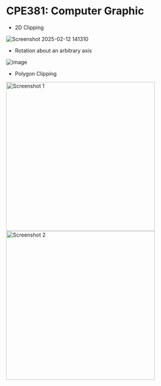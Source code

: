 # CPE381: Computer Graphic

- 2D Clipping

![Screenshot 2025-02-12 141310](https://github.com/user-attachments/assets/74dbf536-e444-4cab-9a29-99bf8de3201c)

- Rotation about an arbitrary axis

![image](https://github.com/user-attachments/assets/c32e354e-898f-406c-b1e3-6f1ac952cca5)

- Polygon Clipping
<div align="left">
    <img src="https://github.com/user-attachments/assets/5d73716b-6bfc-434c-8677-0a69802774de" alt="Screenshot 1" width="400">
    <img src="https://github.com/user-attachments/assets/f632fd96-f771-4a43-80fa-d0988e350362" alt="Screenshot 2" width="400">
</div>
